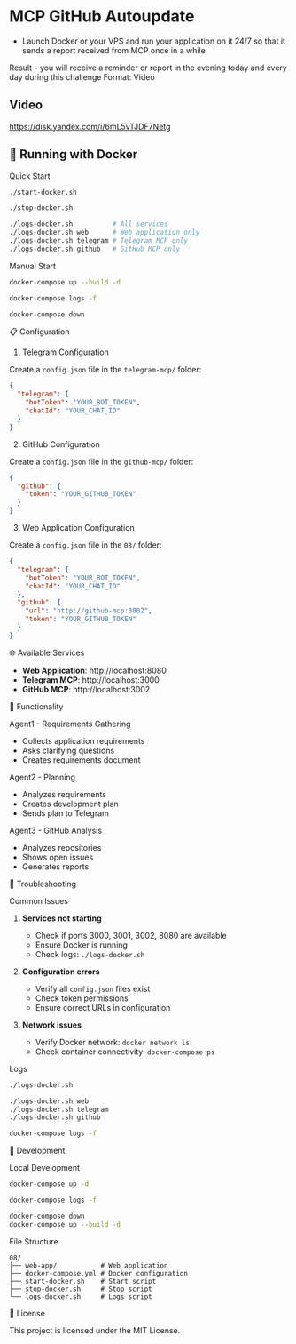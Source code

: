 # MCP GitHub Autoupdate

- Launch Docker or your VPS and run your application on it 24/7 so that it sends a report received from MCP once in a while

Result - you will receive a reminder or report in the evening today and every day during this challenge
Format: Video

## Video
https://disk.yandex.com/i/6mL5vTJDF7Netg

## 🐳 Running with Docker

Quick Start

```bash
./start-docker.sh

./stop-docker.sh

./logs-docker.sh          # All services
./logs-docker.sh web      # Web application only
./logs-docker.sh telegram # Telegram MCP only
./logs-docker.sh github   # GitHub MCP only
```

Manual Start

```bash
docker-compose up --build -d

docker-compose logs -f

docker-compose down
```

📋 Configuration

1. Telegram Configuration

Create a `config.json` file in the `telegram-mcp/` folder:
```json
{
  "telegram": {
    "botToken": "YOUR_BOT_TOKEN",
    "chatId": "YOUR_CHAT_ID"
  }
}
```

2. GitHub Configuration

Create a `config.json` file in the `github-mcp/` folder:
```json
{
  "github": {
    "token": "YOUR_GITHUB_TOKEN"
  }
}
```

3. Web Application Configuration

Create a `config.json` file in the `08/` folder:
```json
{
  "telegram": {
    "botToken": "YOUR_BOT_TOKEN",
    "chatId": "YOUR_CHAT_ID"
  },
  "github": {
    "url": "http://github-mcp:3002",
    "token": "YOUR_GITHUB_TOKEN"
  }
}
```

🌐 Available Services

- **Web Application**: http://localhost:8080
- **Telegram MCP**: http://localhost:3000
- **GitHub MCP**: http://localhost:3002

📱 Functionality

Agent1 - Requirements Gathering
- Collects application requirements
- Asks clarifying questions
- Creates requirements document

Agent2 - Planning
- Analyzes requirements
- Creates development plan
- Sends plan to Telegram

Agent3 - GitHub Analysis
- Analyzes repositories
- Shows open issues
- Generates reports

🔧 Troubleshooting

Common Issues

1. **Services not starting**
   - Check if ports 3000, 3001, 3002, 8080 are available
   - Ensure Docker is running
   - Check logs: `./logs-docker.sh`

2. **Configuration errors**
   - Verify all `config.json` files exist
   - Check token permissions
   - Ensure correct URLs in configuration

3. **Network issues**
   - Verify Docker network: `docker network ls`
   - Check container connectivity: `docker-compose ps`

Logs

```bash
./logs-docker.sh

./logs-docker.sh web
./logs-docker.sh telegram
./logs-docker.sh github

docker-compose logs -f
```

🚀 Development

Local Development

```bash
docker-compose up -d

docker-compose logs -f

docker-compose down
docker-compose up --build -d
```

File Structure

```
08/
├── web-app/           # Web application
├── docker-compose.yml # Docker configuration
├── start-docker.sh    # Start script
├── stop-docker.sh     # Stop script
└── logs-docker.sh     # Logs script
```

📄 License

This project is licensed under the MIT License.